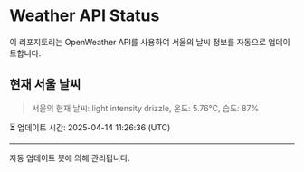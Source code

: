 
# Weather API Status

이 리포지토리는 OpenWeather API를 사용하여 서울의 날씨 정보를 자동으로 업데이트합니다.

## 현재 서울 날씨
> 서울의 현재 날씨: light intensity drizzle, 온도: 5.76°C, 습도: 87%

⏳ 업데이트 시간: 2025-04-14 11:26:36 (UTC)

---
자동 업데이트 봇에 의해 관리됩니다.
